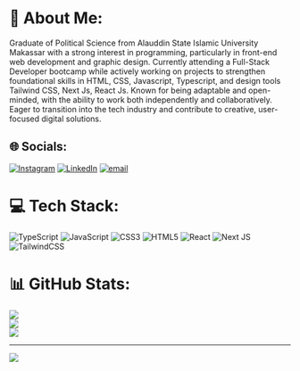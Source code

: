 # 💫 About Me:
Graduate of Political Science from Alauddin State Islamic University Makassar with a strong interest in programming, particularly in front-end web development and graphic design. Currently attending a Full-Stack Developer bootcamp while actively working on projects to strengthen foundational skills in HTML, CSS, Javascript, Typescript, and design tools Tailwind CSS, Next Js, React Js. Known for being adaptable and open-minded, with the ability to work both independently and collaboratively. Eager to transition into the tech industry and contribute to creative, user-focused digital solutions.


## 🌐 Socials:
[![Instagram](https://img.shields.io/badge/Instagram-%23E4405F.svg?logo=Instagram&logoColor=white)](https://instagram.com/@fahrulunru) [![LinkedIn](https://img.shields.io/badge/LinkedIn-%230077B5.svg?logo=linkedin&logoColor=white)](https://linkedin.com/in/https://www.linkedin.com/in/andi-fahrul-azis-848243259/) [![email](https://img.shields.io/badge/Email-D14836?logo=gmail&logoColor=white)](mailto:fachrulmosaja@gmail.com) 

# 💻 Tech Stack:
![TypeScript](https://img.shields.io/badge/typescript-%23007ACC.svg?style=for-the-badge&logo=typescript&logoColor=white) ![JavaScript](https://img.shields.io/badge/javascript-%23323330.svg?style=for-the-badge&logo=javascript&logoColor=%23F7DF1E) ![CSS3](https://img.shields.io/badge/css3-%231572B6.svg?style=for-the-badge&logo=css3&logoColor=white) ![HTML5](https://img.shields.io/badge/html5-%23E34F26.svg?style=for-the-badge&logo=html5&logoColor=white) ![React](https://img.shields.io/badge/react-%2320232a.svg?style=for-the-badge&logo=react&logoColor=%2361DAFB) ![Next JS](https://img.shields.io/badge/Next-black?style=for-the-badge&logo=next.js&logoColor=white) ![TailwindCSS](https://img.shields.io/badge/tailwindcss-%2338B2AC.svg?style=for-the-badge&logo=tailwind-css&logoColor=white)
# 📊 GitHub Stats:
![](https://github-readme-stats.vercel.app/api?username=Fahrulmosaja&theme=dark&hide_border=false&include_all_commits=false&count_private=false)<br/>
![](https://nirzak-streak-stats.vercel.app/?user=Fahrulmosaja&theme=dark&hide_border=false)<br/>
![](https://github-readme-stats.vercel.app/api/top-langs/?username=Fahrulmosaja&theme=dark&hide_border=false&include_all_commits=false&count_private=false&layout=compact)

---
[![](https://visitcount.itsvg.in/api?id=Fahrulmosaja&icon=0&color=0)](https://visitcount.itsvg.in)

<!-- Proudly created with GPRM ( https://gprm.itsvg.in ) -->
